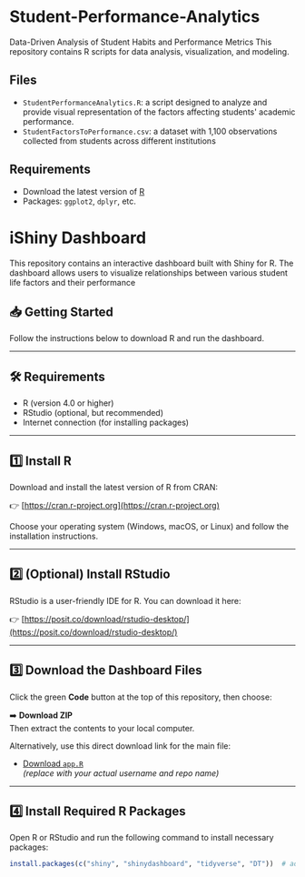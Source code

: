 # Student-Performance-Analytics
Data-Driven Analysis of Student Habits and Performance Metrics
This repository contains R scripts for data analysis, visualization, and modeling.

## Files
- `StudentPerformanceAnalytics.R`: a script designed to analyze and provide visual representation of the factors affecting students' academic performance.
- `StudentFactorsToPerformance.csv`: a dataset with 1,100 observations collected from students across different institutions

## Requirements
- Download the latest version of [R](https://posit.co/download/rstudio-desktop/)
- Packages: `ggplot2`, `dplyr`, etc.


# iShiny Dashboard

This repository contains an interactive dashboard built with Shiny for R. The dashboard allows users to visualize relationships between various student life factors and their performance

## 📥 Getting Started

Follow the instructions below to download R and run the dashboard.

---

## 🛠️ Requirements

- R (version 4.0 or higher)
- RStudio (optional, but recommended)
- Internet connection (for installing packages)

---

## 1️⃣ Install R

Download and install the latest version of R from CRAN:

👉 [https://cran.r-project.org](https://cran.r-project.org)

Choose your operating system (Windows, macOS, or Linux) and follow the installation instructions.

---

## 2️⃣ (Optional) Install RStudio

RStudio is a user-friendly IDE for R. You can download it here:

👉 [https://posit.co/download/rstudio-desktop/](https://posit.co/download/rstudio-desktop/)

---

## 3️⃣ Download the Dashboard Files

Click the green **Code** button at the top of this repository, then choose:

➡️ **Download ZIP**  
Then extract the contents to your local computer.

Alternatively, use this direct download link for the main file:

- [Download `app.R`](https://raw.githubusercontent.com/yourusername/repo-name/main/app.R)  
*(replace with your actual username and repo name)*

---

## 4️⃣ Install Required R Packages

Open R or RStudio and run the following command to install necessary packages:

```r
install.packages(c("shiny", "shinydashboard", "tidyverse", "DT"))  # add more if needed
